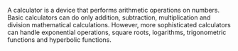 A calculator is a device that performs arithmetic operations on numbers. Basic calculators can do only addition, subtraction, multiplication and division mathematical calculations. However, more sophisticated calculators can handle exponential operations, square roots, logarithms, trigonometric functions and hyperbolic functions.
